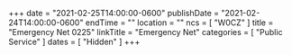 +++
date = "2021-02-25T14:00:00-0600"
publishDate = "2021-02-24T14:00:00-0600"
endTime = ""
location = ""
ncs = [ "W0CZ" ]
title = "Emergency Net 0225"
linkTitle = "Emergency Net"
categories = [ "Public Service" ]
dates = [ "Hidden" ]
+++
